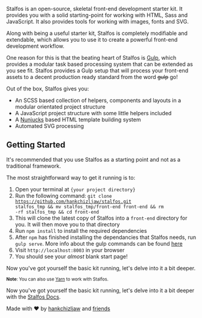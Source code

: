 Stalfos is an open-source, skeletal front-end development starter kit. It provides you with a solid starting-point for working with HTML, Sass and JavaScript. It also provides tools for working with images, fonts and SVG.

Along with being a useful starter kit, Stalfos is completely modifiable and extendable, which allows you to use it to create a powerful front-end development workflow. 

One reason for this is that the beating heart of Stalfos is [Gulp](http://gulpjs.com/), which provides a modular task based processing system that can be extended as you see fit. Stalfos provides a Gulp setup that will process your front-end assets to a decent production ready standard from the word <del>gulp</del> go!

Out of the box, Stalfos gives you:

- An SCSS based collection of helpers, components and layouts in a modular orientated project structure
- A JavaScript project structure with some little helpers included 
- A [Nunjucks](https://mozilla.github.io/nunjucks/) based HTML template building system 
- Automated SVG processing  

## Getting Started

It's recommended that you use Stalfos as a starting point and not as a traditional framework. 

The most straightforward way to get it running is to:

1. Open your terminal at `{your project directory}`
2. Run the following command: 
    <code>git clone https://github.com/hankchizljaw/stalfos.git stalfos_tmp && mv stalfos_tmp/front-end front-end && rm -rf stalfos_tmp && cd front-end</code>
3. This will clone the latest copy of Stalfos into a `front-end` directory for you. It will then move you to that directory
4. Run `npm install` to install the required dependencies
5. After `npm` has finished installing the dependancies that Stalfos needs, run `gulp serve`. More info about the gulp commands can be found [here](#gulp-commands)
6. Visit `http://localhost:8003` in your browser
7. You should see your *almost* blank start page!

Now you've got yourself the basic kit running, let's delve into it a bit deeper.

<small>**Note**: You can also use [Yarn](https://yarnpkg.com/en/) to work with Stalfos.</small>

Now you've got yourself the basic kit running, let's delve into it a bit deeper with the [Stalfos Docs](https://stalfos.io).



Made with ❤ by [hankchizljaw](https://hankchizljaw.io) and [friends](https://github.com/hankchizljaw/stalfos/graphs/contributors)
